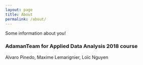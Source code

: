 ```yaml
---
layout: page
title: About
permalink: /about/
---
```


Some information about you!

### AdamanTeam for Applied Data Analysis 2018 course

Alvaro Pinedo, Maxime Lemarignier, Loïc Nguyen
